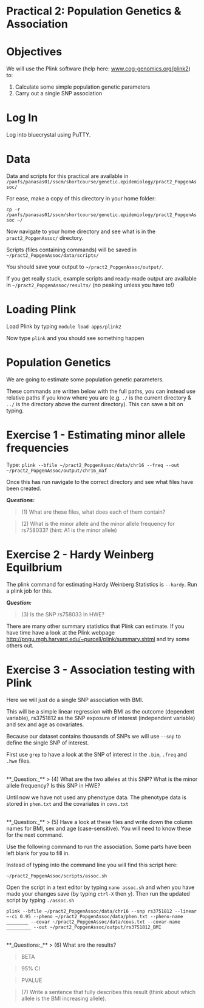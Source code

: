 # Practical 2: Population Genetics & Association
# Objectives
We will use the Plink software (help here: www.cog-genomics.org/plink2) to:
1. Calculate some simple population genetic parameters
2. Carry out a single SNP association

# Log In
Log into bluecrystal using PuTTY.


# Data
Data and scripts for this practical are available in `/panfs/panasas01/sscm/shortcourse/genetic.epidemiology/pract2_PopgenAssoc/`

For ease, make a copy of this directory in your home folder:

`cp -r /panfs/panasas01/sscm/shortcourse/genetic.epidemiology/pract2_PopgenAssoc ~/`

Now navigate to your home directory and see what is in the `pract2_PopgenAssoc/` directory.

Scripts (files containing commands) will be saved in `~/pract2_PopgenAssoc/data/scripts/`

You should save your output to `~/pract2_PopgenAssoc/output/`.

If you get really stuck, example scripts and ready-made output are available in `~/pract2_PopgenAssoc/results/` (no peaking unless you have to!)

# Loading Plink
Load Plink by typing `module load apps/plink2`

Now type `plink` and you should see something happen

# Population Genetics

We are going to estimate some population genetic parameters.

These commands are written below with the full paths, you can instead use relative paths if you know where you are (e.g. `./` is the current directory & `../` is the directory above the current directory). This can save a bit on typing.


# Exercise 1 - Estimating minor allele frequencies
Type:
`plink --bfile ~/pract2_PopgenAssoc/data/chr16 --freq --out ~/pract2_PopgenAssoc/output/chr16_maf`

Once this has run navigate to the correct directory and see what files have been created. 


**_Questions:_**
> (1) What are these files, what does each of them contain?

> (2) What is the minor allele and the minor allele frequency for rs758033? (hint: A1 is the minor allele)

# Exercise 2 - Hardy Weinberg Equilbrium
The plink command for estimating Hardy Weinberg Statistics is `--hardy`. Run a plink job for this.


**_Question:_**
> (3) Is the SNP rs758033 In HWE?

There are many other summary statistics that Plink can estimate. If you have time have a look at the Plink webpage http://pngu.mgh.harvard.edu/~purcell/plink/summary.shtml and try some others out.

# Exercise 3 - Association testing with Plink
Here we will just do a single SNP association with BMI. 

This will be a simple linear regression with BMI as the outcome (dependent variable), rs3751812 as the SNP exposure of interest (independent variable) and sex and age as covariates.  

Because our dataset contains thousands of SNPs we will use `--snp` to define the single SNP of interest. 

First use `grep` to have a look at the SNP of interest in the `.bim`, `.freq` and `.hwe` files.

<br />
**_Question:_**
> (4) What are the two alleles at this SNP? What is the minor allele frequency? Is this SNP in HWE?

Until now we have not used any phenotype data. The phenotype data is stored in `phen.txt` and the covariates in `covs.txt`

<br />
**_Question:_**
> (5) Have a look at these files and write down the column names for BMI, sex and age (case-sensitive). You will need to know these for the next command.

Use the following command to run the association. Some parts have been left blank for you to fill in. 

Instead of typing into the command line you will find this script here: 

`~/pract2_PopgenAssoc/scripts/assoc.sh` 

Open the script in a text editor by typing `nano assoc.sh` and when you have made your changes save (by typing `ctrl-X` then `y`).
Then run the updated script by typing `./assoc.sh`

`plink --bfile ~/pract2_PopgenAssoc/data/chr16 --snp rs3751812 --linear –-ci 0.95 --pheno ~/pract2_PopgenAssoc/data/phen.txt --pheno-name ________ --covar ~/pract2_PopgenAssoc/data/covs.txt --covar-name _________ --out ~/pract2_PopgenAssoc/output/rs3751812_BMI`

<br />
**_Questions:_**
> (6) What are the results?

>   BETA

>   95% CI

>   PVALUE

> (7) Write a sentence that fully describes this result (think about which allele is the BMI increasing allele).


